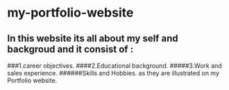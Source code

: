 # my-portfolio-website
## In this website its all about my self and backgroud and it consist of :
###1.career objectives.
####2.Educational background.
#####3.Work and sales experience.
######Skills and Hobbies. as they are illustrated on my Portfolio website.
